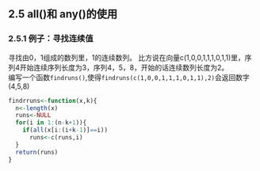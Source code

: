 ## 2.5 all()和 any()的使用
### 2.5.1 例子：寻找连续值
寻找由0，1组成的数列里，1的连续数列。
比方说在向量c(1,0,0,1,1,1,0,1,1)里，序列4开始连续序列长度为3，序列4，5，8，开始的话连续数列长度为2。  
编写一个函数``findruns()``,使得``findruns(c(1,0,0,1,1,1,0,1,1),2)``会返回数字(4,5,8)
```r
findrruns<-function(x,k){
  n<-length(x)
  runs<-NULL
  for(i in 1:(n-k+1)){
    if(all(x[i:(i+k-1)]==i))
      runs<-c(runs,i)
  }
  return(runs)
}
```
